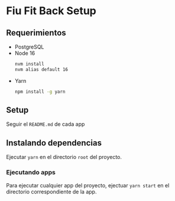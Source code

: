 # Fiu Fit Back Setup

## Requerimientos
* PostgreSQL
* Node 16
  ```bash
  nvm install
  nvm alias default 16
  ```
* Yarn
  ```bash
  npm install -g yarn
  ```

## Setup

Seguir el `README.md` de cada app

## Instalando dependencias

Ejecutar `yarn` en el directorio `root` del proyecto.

### Ejecutando apps

Para ejecutar cualquier app del proyecto, ejectuar `yarn start` en el directorio correspondiente de la app.

